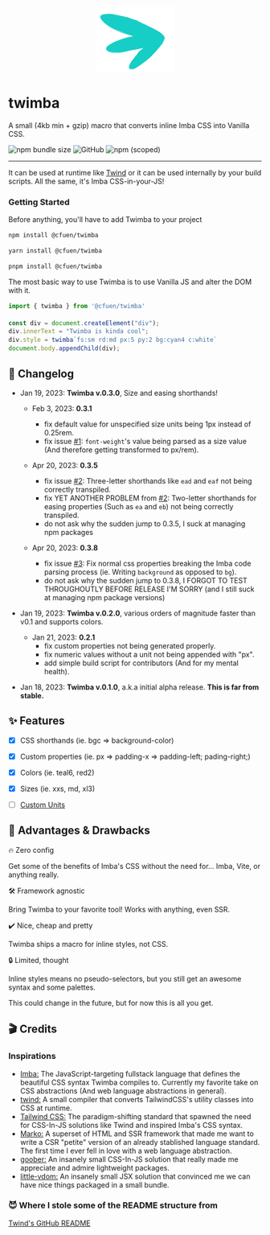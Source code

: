 <p align="center">
<img src="./twimba-logo.png">
</p>

# twimba

A small (4kb min + gzip) macro that converts inline Imba CSS into Vanilla CSS.

<img alt="npm bundle size" src="https://img.shields.io/bundlephobia/minzip/@cfuen/twimba?style=flat-square"> <img alt="GitHub" src="https://img.shields.io/github/license/cfuendev/twimba?style=flat-square"> <img alt="npm (scoped)" src="https://img.shields.io/npm/v/@cfuen/twimba?style=flat-square">

---

It can be used at runtime like [Twind](https://github.com/tw-in-js/twind) or it can be used internally by your build scripts. All the same, it's Imba CSS-in-your-JS!


### Getting Started

Before anything, you'll have to add Twimba to your project

```sh
npm install @cfuen/twimba
```
```sh
yarn install @cfuen/twimba
```
```sh
pnpm install @cfuen/twimba
```

The most basic way to use Twimba is to use Vanilla JS and alter the DOM with it.

```js
import { twimba } from '@cfuen/twimba'

const div = document.createElement("div");
div.innerText = "Twimba is kinda cool";
div.style = twimba`fs:sm rd:md px:5 py:2 bg:cyan4 c:white`
document.body.appendChild(div);
```

## 🎯 Changelog

- Jan 19, 2023: **Twimba v.0.3.0**, Size and easing shorthands!

    - Feb 3, 2023: **0.3.1**
      - fix default value for unspecified size units being 1px instead of 0.25rem.
      - fix issue [#1](https://github.com/cfuendev/twimba/issues/1): `font-weight`'s value being parsed as a size value (And therefore getting transformed to px/rem).

    - Apr 20, 2023: **0.3.5**
      - fix issue [#2](https://github.com/cfuendev/twimba/issues/2): Three-letter shorthands like `ead` and `eaf` not being correctly transpiled.
      - fix YET ANOTHER PROBLEM from [#2](https://github.com/cfuendev/twimba/issues/2): Two-letter shorthands for easing properties (Such as `ea` and `eb`) not being correctly transpiled.
      - do not ask why the sudden jump to 0.3.5, I suck at managing npm packages

    - Apr 20, 2023: **0.3.8**
      - fix issue [#3](https://github.com/cfuendev/twimba/issues/3): Fix normal css properties breaking the Imba code parsing process (ie. Writing `background` as opposed to `bg`).
      - do not ask why the sudden jump to 0.3.8, I FORGOT TO TEST THROUGHOUTLY BEFORE RELEASE I'M SORRY (and I still suck at managing npm package versions)

- Jan 19, 2023: **Twimba v.0.2.0**, various orders of magnitude faster than v0.1 and supports colors.

    - Jan 21, 2023: **0.2.1**
      - fix custom properties not being generated properly.
      - fix numeric values without a unit not being appended with "px".
      - add simple build script for contributors (And for my mental health).

- Jan 18, 2023: **Twimba v.0.1.0**, a.k.a initial alpha release. **This is far from stable.**

## ✨ Features 

- [x] CSS shorthands (ie. bgc => background-color)

- [x] Custom properties (ie. px => padding-x => padding-left; pading-right;)

- [x] Colors (ie. teal6, red2)

- [x] Sizes (ie. xxs, md, xl3)

- [ ] [Custom Units](https://imba.io/docs/css/syntax#custom-units)

## 💪 Advantages & Drawbacks

🔥 Zero config

Get some of the benefits of Imba's CSS without the need for... Imba, Vite, or anything really.

🛠️ Framework agnostic

Bring Twimba to your favorite tool! Works with anything, even SSR.

✔️ Nice, cheap and pretty

Twimba ships a macro for inline styles, not CSS.

🔒 Limited, thought

Inline styles means no pseudo-selectors, but you still get an awesome syntax and some palettes.

This could change in the future, but for now this is all you get.

## 🎬 Credits

### Inspirations

- [Imba:](https://imba.io/) The JavaScript-targeting fullstack language that defines the beautiful CSS syntax Twimba compiles to. Currently my favorite take on CSS abstractions (And web language abstractions in general).
- [twind:](https://twind.style/) A small compiler that converts TailwindCSS's utility classes into CSS at runtime.
- [Tailwind CSS:](https://tailwindcss.com/) The paradigm-shifting standard that spawned the need for CSS-In-JS solutions like Twind and inspired Imba's CSS syntax.
- [Marko:](https://markojs.com/) A superset of HTML and SSR framework that made me want to write a CSR "petite" version of an already stablished language standard. The first time I ever fell in love with a web language abstraction.
- [goober:](https://goober.rocks/) An insanely small CSS-In-JS solution that really made me appreciate and admire lightweight packages.
- [little-vdom:](https://github.com/luwes/little-vdom) An insanely small JSX solution that convinced me we can have nice things packaged in a small bundle.

### 😈 Where I stole some of the README structure from

[Twind's GitHub README](https://github.com/tw-in-js/twind#readme)